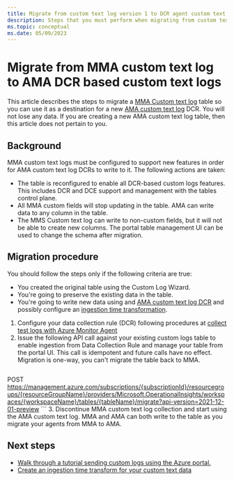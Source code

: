 ```yaml
---
title: Migrate from custom text log version 1 to DCR agent custom text logs.
description: Steps that you must perform when migrating from custom text log v1 to DCR based AMA custom text logs.
ms.topic: conceptual
ms.date: 05/09/2023
---
```


# Migrate from MMA custom text log to AMA DCR based custom text logs
This article describes the steps to migrate a [MMA Custom text log](data-source-custom.md) table so you can use it as a destination for a new [AMA custom text log](data-collection-text-log.md) DCR. You will not lose any data. If you are creating a new AMA custom text log table, then this article does not pertain to you.
  
## Background
MMA custom text logs must be configured to support new features in order for AMA custom text log DCRs to write to it. The following actions are taken:
- The table is reconfigured to enable all DCR-based custom logs features. This includes DCR and DCE support and management with the tables control plane.
- All MMA custom fields will stop updating in the table. AMA can write data to any column in the table. 
- The MMS Custom text log can write to non-custom fields, but it will not be able to create new columns. The portal table management UI can be used to change the schema after migration.

## Migration procedure
You should follow the steps only if the following criteria are true:  
- You created the original table using the Custom Log Wizard.
- You're going to preserve the existing data in the table.
- You're going to write new data using and [AMA custom text log DCR](data-collection-text-log.md) and possibly configure an [ingestion time transformation]( azure-monitor-agent-transformation.md).

1. Configure your data collection rule (DCR) following procedures at [collect test logs with Azure Monitor Agent](data-collection-text-log.md) 
2. Issue the following API call against your existing custom logs table to enable ingestion from Data Collection Rule and manage your table from the portal UI. This call is idempotent and future calls have no effect. Migration is one-way, you can't migrate the table back to MMA. 
    ```rest
 POST https://management.azure.com/subscriptions/{subscriptionId}/resourcegroups/{resourceGroupName}/providers/Microsoft.OperationalInsights/workspaces/{workspaceName}/tables/{tableName}/migrate?api-version=2021-12-01-preview
    ```
3. Discontinue MMA custom text log collection and start using the AMA custom text log. MMA and AMA can both write to the table as you migrate your agents from MMA to AMA.

## Next steps
- [Walk through a tutorial sending custom logs using the Azure portal.](data-collection-text-log.md)
- [Create an ingestion time transform for your custom text data](azure-monitor-agent-transformation.md)
